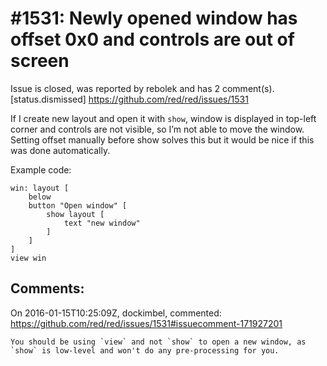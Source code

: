 
#1531: Newly opened window has offset 0x0 and controls are out of screen
================================================================================
Issue is closed, was reported by rebolek and has 2 comment(s).
[status.dismissed]
<https://github.com/red/red/issues/1531>

If I create new layout and open it with `show`, window is displayed in top-left corner and controls are not visible, so I’m not able to move the window. Setting offset manually before show solves this but it would be nice if this was done automatically.

Example code:

```
win: layout [
    below
    button "Open window" [
        show layout [
            text "new window"
        ]
    ]
]
view win
```



Comments:
--------------------------------------------------------------------------------

On 2016-01-15T10:25:09Z, dockimbel, commented:
<https://github.com/red/red/issues/1531#issuecomment-171927201>

    You should be using `view` and not `show` to open a new window, as `show` is low-level and won't do any pre-processing for you.

